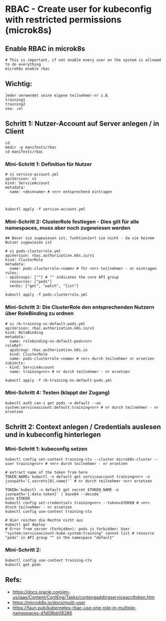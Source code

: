# RBAC - Create user for kubeconfig with restricted permissions (microk8s) 

## Enable RBAC in microk8s 

```
# This is important, if not enable every user on the system is allowed to do everything 
microk8s enable rbac 
```

## Wichtig:

```
Jeder verwendet seine eigene teilnehmer-nr z.B. 
training1
training2
usw. ;o)
```





## Schritt 1: Nutzer-Account auf Server anlegen / in Client 

```
cd 
mkdir -p manifests/rbac
cd manifests/rbac
```

###  Mini-Schritt 1: Definition für Nutzer 

```
# vi service-account.yml 
apiVersion: v1
kind: ServiceAccount
metadata:
  name: <deinname> # <nr> entsprechend eintragen



kubectl apply -f service-account.yml 
```


### Mini-Schritt 2: ClusterRole festlegen - Dies gilt für alle namespaces, muss aber noch zugewiesen werden

```
## Bevor sie zugewiesen ist, funktioniert sie nicht - da sie keinem Nutzer zugewiesen ist 

# vi pods-clusterrole.yml 
apiVersion: rbac.authorization.k8s.io/v1
kind: ClusterRole
metadata:
  name: pods-clusterrole-<name> # für <nr> teilnehmer - nr eintragen
rules:
- apiGroups: [""] # "" indicates the core API group
  resources: ["pods"]
  verbs: ["get", "watch", "list"]

kubectl apply -f pods-clusterrole.yml 
```

### Mini-Schritt 3: Die ClusterRole den entsprechenden Nutzern über RoleBinding zu ordnen 
```
# vi rb-training-ns-default-pods.yml
apiVersion: rbac.authorization.k8s.io/v1
kind: RoleBinding
metadata:
  name: rolebinding-ns-default-pods<nr>
roleRef:
  apiGroup: rbac.authorization.k8s.io
  kind: ClusterRole
  name: pods-clusterrole-<name> # <nr> durch teilnehmer nr ersetzen 
subjects:
- kind: ServiceAccount
  name: training<nr> # nr durch teilnehmer - nr ersetzen 

kubectl apply -f rb-training-ns-default-pods.yml

```

### Mini-Schritt 4: Testen (klappt der Zugang) 

```
kubectl auth can-i get pods -n default --as system:serviceaccount:default:training<nr> # nr durch teilnehmer - nr ersetzen 
```

## Schritt 2: Context anlegen / Credentials auslesen und in kubeconfig hinterlegen 

### Mini-Schritt 1: kubeconfig setzen 
```
kubectl config set-context training-ctx --cluster microk8s-cluster --user training<nr> # <nr> durch teilnehmer - nr ersetzen 

# extract name of the token from here 
TOKEN_NAME=`kubectl -n default get serviceaccount training<nr> -o jsonpath='{.secrets[0].name}'` # nr durch teilnehmer <nr> ersetzen 

TOKEN=`kubectl -n default get secret $TOKEN_NAME -o jsonpath='{.data.token}' | base64 --decode`
echo $TOKEN
kubectl config set-credentials training<nr> --token=$TOKEN # <nr> druch teilnehmer - nr ersetzen 
kubectl config use-context training-ctx

# Hier reichen die Rechte nicht aus 
kubectl get deploy
# Error from server (Forbidden): pods is forbidden: User "system:serviceaccount:kube-system:training" cannot list # resource "pods" in API group "" in the namespace "default"
```

### Mini-Schritt 2:
```
kubectl config use-context training-ctx
kubectl get pods 
```

## Refs:

  * https://docs.oracle.com/en-us/iaas/Content/ContEng/Tasks/contengaddingserviceaccttoken.htm
  * https://microk8s.io/docs/multi-user
  * https://faun.pub/kubernetes-rbac-use-one-role-in-multiple-namespaces-d1d08bb08286


